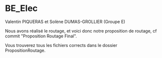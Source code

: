 # BE_Elec
Valentin PIQUERAS et Solène DUMAS-GROLLIER
(Groupe E)


Nous avons réalisé le routage, et voici donc notre proposition de routage, cf commit "Proposition Routage Final".

Vous trouverez tous les fichiers corrects dans le dossier PropositionRoutage.
